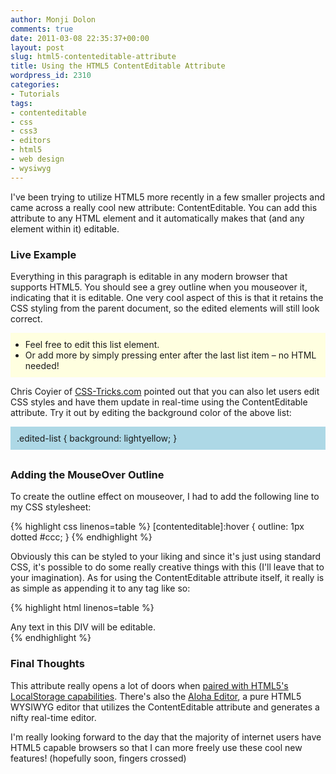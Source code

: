 ```yaml
---
author: Monji Dolon
comments: true
date: 2011-03-08 22:35:37+00:00
layout: post
slug: html5-contenteditable-attribute
title: Using the HTML5 ContentEditable Attribute
wordpress_id: 2310
categories:
- Tutorials
tags:
- contenteditable
- css
- css3
- editors
- html5
- web design
- wysiwyg
---
```


I've been trying to utilize HTML5 more recently in a few smaller projects and came across a really cool new attribute: ContentEditable.  You can add this attribute to any HTML element and it automatically makes that (and any element within it) editable.

### Live Example

Everything in this paragraph is editable in any modern browser that supports HTML5.  You should see a grey outline when you mouseover it, indicating that it is editable.  One very cool aspect of this is that it retains the CSS styling from the parent document, so the edited elements will still look correct.

<ul class="edited-list" contenteditable style="padding-top:10px;padding-bottom:10px;">
  <li>Feel free to edit this list element.</li>
  <li>Or add more by simply pressing enter after the last list item &#8211; no HTML needed!</li>
</ul>

Chris Coyier of [CSS-Tricks.com](http://css-tricks.com/show-and-edit-style-element/) pointed out that you can also let users edit CSS styles and have them update in real-time using the ContentEditable attribute.  Try it out by editing the background color of the above list:

<style contenteditable="" style='display: block; background: lightblue; padding: 10px; white-space: pre; margin: 0 0 30px;'>.edited-list { background: lightyellow; }</style>

### Adding the MouseOver Outline

To create the outline effect on mouseover, I had to add the following line to my CSS stylesheet:

{% highlight css linenos=table %}
[contenteditable]:hover {
     outline: 1px dotted #ccc;
}
{% endhighlight %}

Obviously this can be styled to your liking and since it's just using standard CSS, it's possible to do some really creative things with this (I'll leave that to your imagination).  As for using the ContentEditable attribute itself, it really is as simple as appending it to any tag like so:

{% highlight html linenos=table %}
<div id="make-me-editable" contenteditable>
     Any text in this DIV will be editable.
</div>
{% endhighlight %}

### Final Thoughts

This attribute really opens a lot of doors when [paired with HTML5's LocalStorage capabilities](https://www.ibm.com/developerworks/mydeveloperworks/blogs/bobleah/entry/html5_code_example_of_contenteditable_and_localstorage_create_a_web_sticky_note?lang=en).  There's also the [Aloha Editor](http://www.aloha-editor.org/), a pure HTML5 WYSIWYG editor that utilizes the ContentEditable attribute and generates a nifty real-time editor.

I'm really looking forward to the day that the majority of internet users have HTML5 capable browsers so that I can more freely use these cool new features! (hopefully soon, fingers crossed)